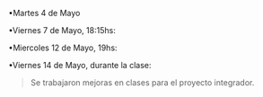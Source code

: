 •Martes 4 de Mayo
>

•Viernes 7 de Mayo, 18:15hs: 
>

•Miercoles 12 de Mayo, 19hs:
>

•Viernes 14 de Mayo, durante la clase:
>Se trabajaron mejoras en clases para el proyecto integrador.
